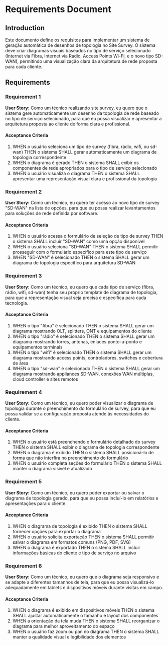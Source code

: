# Requirements Document

## Introduction

Este documento define os requisitos para implementar um sistema de geração automática de desenhos de topologia no Site Survey. O sistema deve criar diagramas visuais baseados no tipo de serviço selecionado (Internet via Fibra, Internet via Rádio, Access Points Wi-Fi, e o novo tipo SD-WAN), permitindo uma visualização clara da arquitetura de rede proposta para cada cliente.

## Requirements

### Requirement 1

**User Story:** Como um técnico realizando site survey, eu quero que o sistema gere automaticamente um desenho da topologia de rede baseado no tipo de serviço selecionado, para que eu possa visualizar e apresentar a arquitetura proposta ao cliente de forma clara e profissional.

#### Acceptance Criteria

1. WHEN o usuário seleciona um tipo de survey (fibra, rádio, wifi, ou sd-wan) THEN o sistema SHALL gerar automaticamente um diagrama de topologia correspondente
2. WHEN o diagrama é gerado THEN o sistema SHALL exibir os componentes de rede apropriados para o tipo de serviço selecionado
3. WHEN o usuário visualiza o diagrama THEN o sistema SHALL apresentar uma representação visual clara e profissional da topologia

### Requirement 2

**User Story:** Como um técnico, eu quero ter acesso ao novo tipo de survey "SD-WAN" na lista de opções, para que eu possa realizar levantamentos para soluções de rede definida por software.

#### Acceptance Criteria

1. WHEN o usuário acessa o formulário de seleção de tipo de survey THEN o sistema SHALL incluir "SD-WAN" como uma opção disponível
2. WHEN o usuário seleciona "SD-WAN" THEN o sistema SHALL permitir prosseguir com o formulário específico para este tipo de serviço
3. WHEN "SD-WAN" é selecionado THEN o sistema SHALL gerar um diagrama de topologia específico para arquitetura SD-WAN

### Requirement 3

**User Story:** Como um técnico, eu quero que cada tipo de serviço (fibra, rádio, wifi, sd-wan) tenha seu próprio template de diagrama de topologia, para que a representação visual seja precisa e específica para cada tecnologia.

#### Acceptance Criteria

1. WHEN o tipo "fibra" é selecionado THEN o sistema SHALL gerar um diagrama mostrando OLT, splitters, ONT e equipamentos do cliente
2. WHEN o tipo "rádio" é selecionado THEN o sistema SHALL gerar um diagrama mostrando torres, antenas, enlaces ponto-a-ponto e equipamentos terminais
3. WHEN o tipo "wifi" é selecionado THEN o sistema SHALL gerar um diagrama mostrando access points, controladores, switches e cobertura de área
4. WHEN o tipo "sd-wan" é selecionado THEN o sistema SHALL gerar um diagrama mostrando appliances SD-WAN, conexões WAN múltiplas, cloud controller e sites remotos

### Requirement 4

**User Story:** Como um técnico, eu quero poder visualizar o diagrama de topologia durante o preenchimento do formulário de survey, para que eu possa validar se a configuração proposta atende às necessidades do cliente.

#### Acceptance Criteria

1. WHEN o usuário está preenchendo o formulário detalhado do survey THEN o sistema SHALL exibir o diagrama de topologia correspondente
2. WHEN o diagrama é exibido THEN o sistema SHALL posicioná-lo de forma que não interfira no preenchimento do formulário
3. WHEN o usuário completa seções do formulário THEN o sistema SHALL manter o diagrama visível e atualizado

### Requirement 5

**User Story:** Como um técnico, eu quero poder exportar ou salvar o diagrama de topologia gerado, para que eu possa incluí-lo em relatórios e apresentações para o cliente.

#### Acceptance Criteria

1. WHEN o diagrama de topologia é exibido THEN o sistema SHALL fornecer opções para exportar o diagrama
2. WHEN o usuário solicita exportação THEN o sistema SHALL permitir salvar o diagrama em formatos comuns (PNG, PDF, SVG)
3. WHEN o diagrama é exportado THEN o sistema SHALL incluir informações básicas do cliente e tipo de serviço no arquivo

### Requirement 6

**User Story:** Como um técnico, eu quero que o diagrama seja responsivo e se adapte a diferentes tamanhos de tela, para que eu possa visualizá-lo adequadamente em tablets e dispositivos móveis durante visitas em campo.

#### Acceptance Criteria

1. WHEN o diagrama é exibido em dispositivos móveis THEN o sistema SHALL ajustar automaticamente o tamanho e layout dos componentes
2. WHEN a orientação da tela muda THEN o sistema SHALL reorganizar o diagrama para melhor aproveitamento do espaço
3. WHEN o usuário faz zoom ou pan no diagrama THEN o sistema SHALL manter a qualidade visual e legibilidade dos elementos